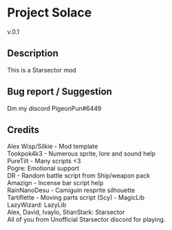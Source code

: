 # Project Solace

v.0.1

## Description
This is a Starsector mod

## Bug report / Suggestion
Dm my discord PigeonPun#6449

## Credits

Alex
Wisp/Silkie - Mod template <br>
Tookpok4k3 - Numerous sprite, lore and sound help <br>
PureTilt - Many scripts <3 <br>
Pogre: Emotional support <br>
DR - Random battle script from Ship/weapon pack <br>
Amazign - Incense bar script help <br>
RainNanoDesu - Camiguin resprite silhouette <br>
Tartiflette - Moving parts script (Scy) - MagicLib <br>
LazyWizard: LazyLib <br>
Alex, David, Ivaylo, StianStark: Starsector <br>
All of you from Unofficial Starsector discord for playing. <br>